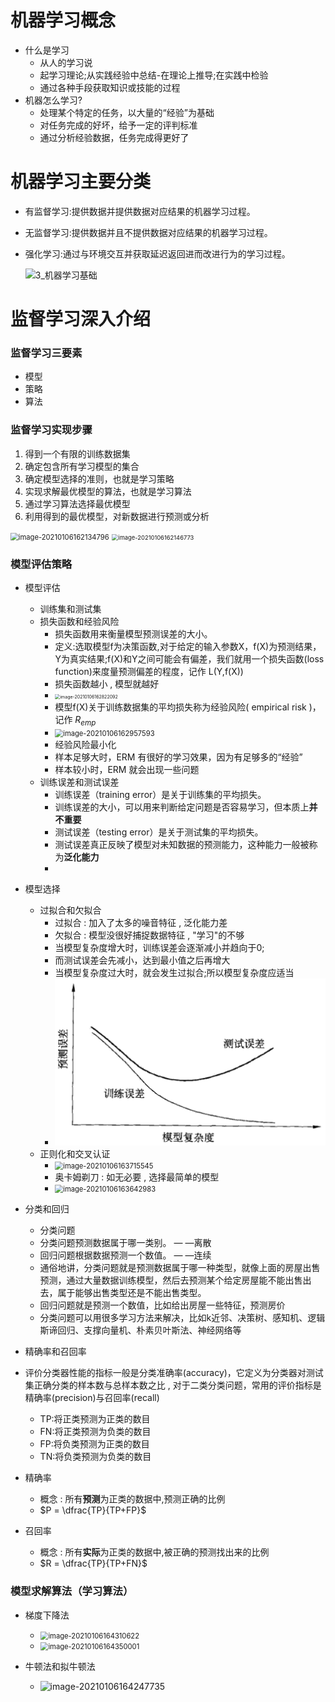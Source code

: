 # 机器学习概念

- 什么是学习
  - 从人的学习说
  - 起学习理论;从实践经验中总结-在理论上推导;在实践中检验
  - 通过各种手段获取知识或技能的过程
- 机器怎么学习?
  - 处理某个特定的任务，以大量的“经验”为基础
  - 对任务完成的好坏，给予一定的评判标准
  - 通过分析经验数据，任务完成得更好了

# 机器学习主要分类

- 有监督学习:提供数据并提供数据对应结果的机器学习过程。

- 无监督学习:提供数据并且不提供数据对应结果的机器学习过程。

- 强化学习:通过与环境交互并获取延迟返回进而改进行为的学习过程。

  ![3_机器学习基础](http://pic.kiass.top/notes/20210106152806.jpg)

# 监督学习深入介绍



### 监督学习三要素

- 模型
- 策略
- 算法

### 监督学习实现步骤

1. 得到一个有限的训练数据集
2. 确定包含所有学习模型的集合
3. 确定模型选择的准则，也就是学习策略
4. 实现求解最优模型的算法，也就是学习算法
5. 通过学习算法选择最优模型
6. 利用得到的最优模型，对新数据进行预测或分析

<img src="http://pic.kiass.top/notes/20210106162136.png" alt="image-20210106162134796" style="zoom:80%;" />

<img src="http://pic.kiass.top/notes/20210106162147.png" alt="image-20210106162146773" style="zoom:67%;" />

### 模型评估策略

- 模型评估
  - 训练集和测试集
  - 损失函数和经验风险
    - 损失函数用来衡量模型预测误差的大小。
    - 定义:选取模型f为决策函数,对于给定的输入参数X，f(X)为预测结果，Y为真实结果;f(X)和Y之间可能会有偏差，我们就用一个损失函数(loss function)来度量预测偏差的程度，记作 L(Y,f(X))
    - 损失函数越小 , 模型就越好
    - <img src="http://pic.kiass.top/notes/20210106162823.png" alt="image-20210106162822092" style="zoom: 50%;" />
    - 模型f(X)关于训练数据集的平均损失称为经验风险( empirical risk )，记作 $R_{emp}$
    - <img src="http://pic.kiass.top/notes/20210106162959.png" alt="image-20210106162957593" style="zoom:80%;" />
    - 经验风险最小化
    - 样本足够大时，ERM 有很好的学习效果，因为有足够多的“经验”
    - 样本较小时，ERM 就会出现一些问题
  - 训练误差和测试误差
    - 训练误差（training error）是关于训练集的平均损失。
    - 训练误差的大小，可以用来判断给定问题是否容易学习，但本质上**并不重要**
    - 测试误差（testing error）是关于测试集的平均损失。
    - 测试误差真正反映了模型对未知数据的预测能力，这种能力一般被称为**泛化能力**
    - 
- 模型选择
  - 过拟合和欠拟合
    - 过拟合 : 加入了太多的噪音特征 , 泛化能力差
    - 欠拟合 : 模型没很好捕捉数据特征 , "学习"的不够
    - 当模型复杂度增大时，训练误差会逐渐减小并趋向于0;
    - 而测试误差会先减小，达到最小值之后再增大
    - 当模型复杂度过大时，就会发生过拟合;所以模型复杂度应适当
    - <img src="03%E6%9C%BA%E5%99%A8%E5%AD%A6%E4%B9%A0%E5%9F%BA%E7%A1%80.assets/image-20210106163255916.png" alt="image-20210106163255916" style="zoom:50%;" />
  - 正则化和交叉认证
    - <img src="http://pic.kiass.top/notes/20210106163716.png" alt="image-20210106163715545" style="zoom:80%;" />
    - 奥卡姆剃刀 : 如无必要 , 选择最简单的模型
    - <img src="http://pic.kiass.top/notes/20210106163644.png" alt="image-20210106163642983" style="zoom: 80%;" />



- 分类和回归

  - 分类问题
  - 分类问题预测数据属于哪一类别。 — —离散
  - 回归问题根据数据预测一个数值。 — ―连续
  - 通俗地讲，分类问题就是预测数据属于哪一种类型，就像上面的房屋出售预测，通过大量数据训练模型，然后去预测某个给定房屋能不能出售出去，属于能够出售类型还是不能出售类型。
  - 回归问题就是预测一个数值，比如给出房屋一些特征，预测房价
  - 分类问题可以用很多学习方法来解决，比如k近邻、决策树、感知机、逻辑斯谛回归、支撑向量机、朴素贝叶斯法、神经网络等

- 精确率和召回率

- 评价分类器性能的指标一般是分类准确率(accuracy)，它定义为分类器对测试集正确分类的样本数与总样本数之比 , 对于二类分类问题，常用的评价指标是精确率(precision)与召回率(recall)

  - TP:将正类预测为正类的数目
  - FN:将正类预测为负类的数目
  - FP:将负类预测为正类的数目
  - TN:将负类预测为负类的数目

- 精确率

  - 概念 : 所有**预测**为正类的数据中,预测正确的比例
  - $P = \dfrac{TP}{TP+FP}$

- 召回率

  - 概念 : 所有**实际**为正类的数据中,被正确的预测找出来的比例
  - $R = \dfrac{TP}{TP+FN}$

  

  

### 模型求解算法（学习算法）

- 梯度下降法

  - <img src="http://pic.kiass.top/notes/20210106164311.png" alt="image-20210106164310622" style="zoom:80%;" />
  - <img src="http://pic.kiass.top/notes/20210106164350.png" alt="image-20210106164350001" style="zoom:80%;" />

- 牛顿法和拟牛顿法

  - ![image-20210106164247735](http://pic.kiass.top/notes/20210106164249.png)

  

  

  

  





